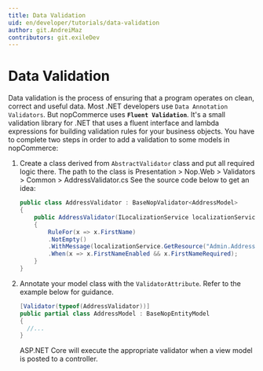 ```yaml
---
title: Data Validation
uid: en/developer/tutorials/data-validation
author: git.AndreiMaz
contributors: git.exileDev
---
```


# Data Validation

Data validation is the process of ensuring that a program operates on clean, correct and useful data. Most .NET developers use `Data Annotation Validators`. But nopCommerce uses **`Fluent Validation`**. It's a small validation library for .NET that uses a fluent interface and lambda expressions for building validation rules for your business objects. You have to complete two steps in order to add a validation to some models in nopCommerce:

1. Create a class derived from `AbstractValidator` class and put all required logic there. The path to the class is Presentation > Nop.Web > Validators > Common > AddressValidator.cs See the source code below to get an idea:

    ```csharp
    public class AddressValidator : BaseNopValidator<AddressModel>
    {
        public AddressValidator(ILocalizationService localizationService)
        {
            RuleFor(x => x.FirstName)
            .NotEmpty()
            .WithMessage(localizationService.GetResource("Admin.Address.Fields.FirstName.Required"))
            .When(x => x.FirstNameEnabled && x.FirstNameRequired);
        }
    }
    ```

1. Annotate your model class with the `ValidatorAttribute`. Refer to the example below for guidance.

    ```csharp
    [Validator(typeof(AddressValidator))]
    public partial class AddressModel : BaseNopEntityModel
    {
      //...
    }
    ```

    ASP.NET Core will execute the appropriate validator when a view model is posted to a controller.
